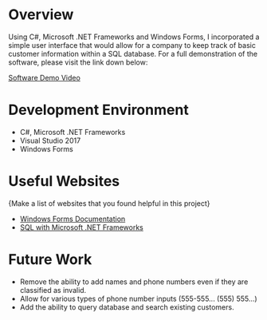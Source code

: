 # Overview
Using C#, Microsoft .NET Frameworks and Windows Forms, I incorporated a simple user interface that would allow for a company to keep track of basic customer information within a SQL database. For a full demonstration of the software, please visit the link down below:

[Software Demo Video](https://youtu.be/qhkvpjBBuxM)

# Development Environment

* C#, Microsoft .NET Frameworks
* Visual Studio 2017
* Windows Forms

# Useful Websites

{Make a list of websites that you found helpful in this project}
* [Windows Forms Documentation](https://docs.microsoft.com/en-us/dotnet/desktop/winforms/?view=netdesktop-5.0)
* [SQL with Microsoft .NET Frameworks](https://docs.microsoft.com/en-us/dotnet/api/system.data.sqlclient.sqlconnection?view=dotnet-plat-ext-5.0)

# Future Work

* Remove the ability to add names and phone numbers even if they are classified as invalid.
* Allow for various types of phone number inputs (555-555... (555) 555...)
* Add the ability to query database and search existing customers.
